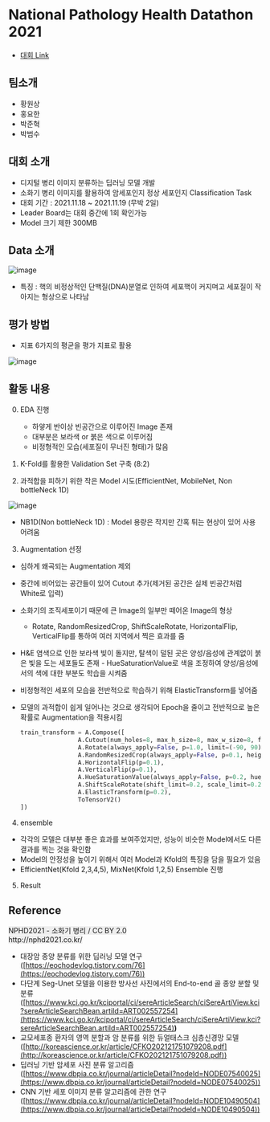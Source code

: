 # National Pathology Health Datathon 2021

- [대회 Link](http://nphd2021.co.kr/)

## 팀소개

- 황원상
- 홍요한
- 박준혁
- 박범수

## 대회 소개

- 디지털 병리 이미지 분류하는 딥러닝 모델 개발
- 소화기 병리 이미지를 활용하여 암세포인지 정상 세포인지 Classification Task
- 대회 기간 : 2021.11.18 ~ 2021.11.19 (무박 2일)
- Leader Board는 대회 중간에 1회 확인가능
- Model 크기 제한 300MB

## Data 소개

![image](https://user-images.githubusercontent.com/77658029/142766180-a26e61b5-9b9a-4fba-b8b5-2f864306c00e.png)

- 특징 : 핵의 비정상적인 단백질(DNA)분열로 인하여 세포핵이 커지며고 세포질이 작아지는 형상으로 나타남

## 평가 방법

- 지표 6가지의 평균을 평가 지표로 활용

![image](https://user-images.githubusercontent.com/77658029/142765905-21112d9d-30d5-46e2-8ab7-ad5b7d9de71c.png)

## 활동 내용

0. EDA 진행
    - 하얗게 반이상 빈공간으로 이루어진 Image 존재
    - 대부분은 보라색 or 붉은 색으로 이루어짐
    - 비정형적인 모습(세포질이 무너진 형태)가 많음

1. K-Fold를 활용한 Validation Set 구축 (8:2)

2. 과적합을 피하기 위한 작은 Model 시도(EfficientNet, MobileNet, Non bottleNeck 1D)

![image](https://user-images.githubusercontent.com/77658029/142766726-7f904f13-23ab-4c5a-ac0c-20721858ceff.png)

- NB1D(Non bottleNeck 1D) : Model 용량은 작지만 간혹 튀는 현상이 있어 사용 어려움

3. Augmentation 선정

- 심하게 왜곡되는 Augmentation 제외
- 중간에 비어있는 공간들이 있어 Cutout 추가(제거된 공간은 실제 빈공간처럼 White로 입력)
- 소화기의 조직세포이기 때문에 큰 Image의 일부만 떼어온 Image의 형상
    - Rotate, RandomResizedCrop, ShiftScaleRotate, HorizontalFlip, VerticalFlip를 통하여 여러 지역에서 찍은 효과를 줌
- H&E 염색으로 인한 보라색 빛이 돌지만, 탈색이 덜된 곳은 양성/음성에 관계없이 붉은 빛을 도는 세포들도 존재 - HueSaturationValue로 색을 조정하여 양성/음성에서의 색에 대한 부분도 학습을 시켜줌
- 비정형적인 세포의 모습을 전반적으로 학습하기 위해 ElasticTransform를 넣어줌
- 모델의 과적합이 쉽게 일어나는 것으로 생각되어 Epoch을 줄이고 전반적으로 높은 확률로 Augmentation을 적용시킴

    ```python
    train_transform = A.Compose([
                    A.Cutout(num_holes=8, max_h_size=8, max_w_size=8, fill_value=1, always_apply=False, p=0.05),
                    A.Rotate(always_apply=False, p=1.0, limit=(-90, 90), interpolation=0, border_mode=0, value=(255, 255, 255), mask_value=None),
                    A.RandomResizedCrop(always_apply=False, p=0.1, height=512, width=512, scale=(0.5, 1.0), ratio=(0.75, 1.3333333730697632), interpolation=0),
                    A.HorizontalFlip(p=0.1),
                    A.VerticalFlip(p=0.1),
                    A.HueSaturationValue(always_apply=False, p=0.2, hue_shift_limit=(-20, 20), sat_shift_limit=(-30, 30), val_shift_limit=(-20, 20)),
                    A.ShiftScaleRotate(shift_limit=0.2, scale_limit=0.2, rotate_limit=10, border_mode=4, p=0.1),
                    A.ElasticTransform(p=0.2),
                    ToTensorV2()
    ])
    ```
4. ensemble

- 각각의 모델은 대부분 좋은 효과를 보여주었지만, 성능이 비슷한 Model에서도 다른 결과를 찍는 것을 확인함
- Model의 안정성을 높이기 위해서 여러 Model과 Kfold의 특징을 담을 필요가 있음
- EfficientNet(Kfold 2,3,4,5), MixNet(Kfold 1,2,5) Ensemble 진행

5. Result



## Reference

<p><span style="background-color:#EEEEEE;">NPHD2021 - 소화기 병리 / CC BY 2.0<br/>
http://nphd2021.co.kr/
</span></p>

- 대장암 종양 분류를 위한 딥러닝 모델 연구([https://eochodevlog.tistory.com/76](https://eochodevlog.tistory.com/76))
- 다단계 Seg-Unet 모델을 이용한 방사선 사진에서의 End-to-end 골 종양 분할 및 분류([https://www.kci.go.kr/kciportal/ci/sereArticleSearch/ciSereArtiView.kci?sereArticleSearchBean.artiId=ART002557254](https://www.kci.go.kr/kciportal/ci/sereArticleSearch/ciSereArtiView.kci?sereArticleSearchBean.artiId=ART002557254)**)**
- 교모세포종 환자의 영역 분할과 암 분류를 위한 듀얼태스크 심층신경망 모델([http://koreascience.or.kr/article/CFKO202121751079208.pdf](http://koreascience.or.kr/article/CFKO202121751079208.pdf))
- 딥러닝 기반 암세포 사진 분류 알고리즘([https://www.dbpia.co.kr/journal/articleDetail?nodeId=NODE07540025](https://www.dbpia.co.kr/journal/articleDetail?nodeId=NODE07540025))
- CNN 기반 세포 이미지 분류 알고리즘에 관한 연구([https://www.dbpia.co.kr/journal/articleDetail?nodeId=NODE10490504](https://www.dbpia.co.kr/journal/articleDetail?nodeId=NODE10490504))



